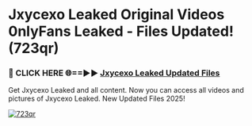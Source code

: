 # Jxycexo Leaked Original Videos 0nlyFans Leaked - Files Updated! (723qr)

<h3>🔴 CLICK HERE 🌐==►► <a href="https://tinyurl.com/brd5kh86" rel="nofollow">Jxycexo Leaked Updated Files</a></h3>

Get Jxycexo Leaked and all content. Now you can access all videos and pictures of Jxycexo Leaked. New Updated Files 2025!

[![723qr](https://i.imgur.com/K7sEzmb.gif)](https://tinyurl.com/brd5kh86)

